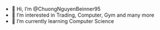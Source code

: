 - 👋 Hi, I’m @ChuongNguyenBeinner95
- 👀 I’m interested in Trading, Computer, Gym and many more
- 🌱 I’m currently learning Computer Science
<!---
ChuongNguyenBeinner95/ChuongNguyenBeinner95 is a ✨ special ✨ repository because its `README.md` (this file) appears on your GitHub profile.
You can click the Preview link to take a look at your changes.
--->
